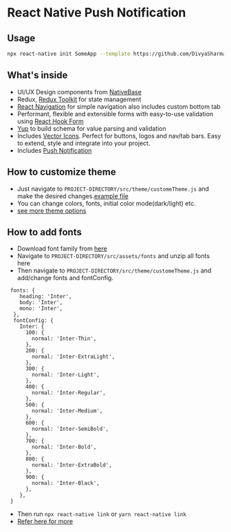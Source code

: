 # React Native Push Notification

## Usage

```sh
npx react-native init SomeApp --template https://github.com/DivyaSharmaAntino/NotificationApp
```
## What's inside

- UI/UX Design components from [NativeBase](https://docs.nativebase.io/?utm_source=HomePage&utm_medium=header&utm_campaign=NativeBase_3)
- Redux, [Redux Toolkit](https://redux-toolkit.js.org/introduction/getting-started) for state management 
- [React Navigation](https://reactnavigation.org/docs/getting-started/) for simple navigation also includes custom bottom tab
- Performant, flexible and extensible forms with easy-to-use validation using [React Hook Form](https://react-hook-form.com/get-started)
- [Yup](https://www.npmjs.com/package/yup) to build schema for value parsing and validation
- Includes [Vector Icons](https://www.npmjs.com/package/react-native-vector-icons). Perfect for buttons, logos and nav/tab bars. Easy to extend, style and integrate into your project. 
- Includes [Push Notification](https://rnfirebase.io/messaging/notifications)

## How to customize theme
- Just navigate to `PROJECT-DIRECTORY/src/theme/customeTheme.js` and make the desired changes.[example file](https://github.com/DivyaSharmaAntino/NotificationApp/blob/main/src/theme/customTheme.js)
- You can change colors, fonts, initial color mode(dark/light) etc.
- [see more theme options](https://docs.nativebase.io/customizing-theme) 

## How to add fonts
- Download font family from [here](https://fonts.google.com/)
- Navigate to `PROJECT-DIRECTORY/src/assets/fonts` and unzip all fonts here
- Then navigate to `PROJECT-DIRECTORY/src/theme/customeTheme.js` and add/change fonts and fontConfig.
```
 fonts: {
    heading: 'Inter',
    body: 'Inter',
    mono: 'Inter',
  },
  fontConfig: {
    Inter: {
      100: {
        normal: 'Inter-Thin',
      },
      200: {
        normal: 'Inter-ExtraLight',
      },
      300: {
        normal: 'Inter-Light',
      },
      400: {
        normal: 'Inter-Regular',
      },
      500: {
        normal: 'Inter-Medium',
      },
      600: {
        normal: 'Inter-SemiBold',
      },
      700: {
        normal: 'Inter-Bold',
      },
      800: {
        normal: 'Inter-ExtraBold',
      },
      900: {
        normal: 'Inter-Black',
      },
    },
 }
```
- Then run ``npx react-native link`` or ``yarn react-native link``
- [Refer here for more](https://blog.logrocket.com/adding-custom-fonts-react-native)